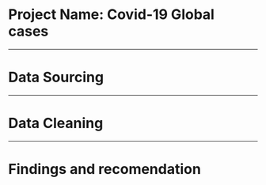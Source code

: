 # Project Name: Covid-19 Global cases


---

# Data Sourcing


---

# Data Cleaning


----

# Findings and recomendation

